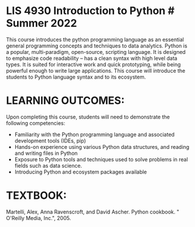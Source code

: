 # LIS 4930 Introduction to Python # Summer 2022
This course introduces the python programming language as an essential general programming concepts and techniques to data analytics. Python is a popular, multi-paradigm, open-source, scripting language. It is designed to emphasize code readability – has a clean syntax with high level data types. It is suited for interactive work and quick prototyping, while being powerful enough to write large applications. This course will introduce the students to Python language syntax and to its ecosystem.
#####
# LEARNING OUTCOMES:
Upon completing this course, students will need to demonstrate the following competencies:
* Familiarity with the Python programming language and associated development tools (IDEs, pip)
* Hands-on experience using various Python data structures, and reading and writing files in Python
* Exposure to Python tools and techniques used to solve problems in real fields such as data science.
* Introducing Python and ecosystem packages available
 
# TEXTBOOK:
Martelli, Alex, Anna Ravenscroft, and David Ascher. Python cookbook. " O'Reilly Media, Inc.", 2005.
